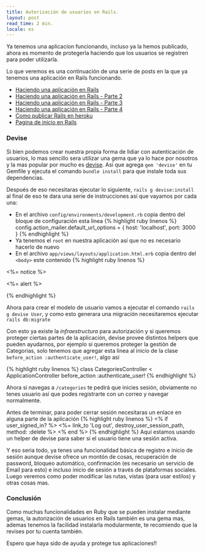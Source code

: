 ```yaml
---
title: Autorización de usuarios en Rails.
layout: post
read_time: 2 min.
locale: es
---
```

Ya tenemos una aplicacion funcionando, incluso ya la hemos publicado, ahora es momento de protegerla haciendo que los usuarios se registren para poder utilizarla.

Lo que veremos es una continuación de una serie de posts en la que ya tenemos una aplicación en Rails funcionando.
- [Haciendo una aplicación en Rails](/2020/03/28/stock-app)
- [Haciendo una aplicación en Rails - Parte 2](/2020/04/15/stock-app-2)
- [Haciendo una aplicación en Rails - Parte 3](/2020/05/17/stock-app-3)
- [Haciendo una aplicación en Rails - Parte 4](/2020/06/21/stock-app-4)
- [Como publicar Rails en heroku](/2020/09/09/heroku-rails)
- [Pagina de inicio en Rails](/2020/09/24/rails-root)


### Devise

Si bien podemos crear nuestra propia forma de lidiar con autenticación de usuarios, lo mas sencillo sera utilizar una gema que ya lo hace por nosotros y la mas popular por mucho es [devise](https://github.com/heartcombo/devise). Asi que agrega `gem 'devise'` en tu Gemfile y ejecuta el comando `bundle install` para que instale toda sus dependencias.

Después de eso necesitaras ejecutar lo siguiente, `rails g devise:install` al final de eso te dara una serie de instrucciones así que vayamos por cada una:
- En el archivo `config/environments/development.rb` copia dentro del bloque de configuración esta linea
{% highlight ruby linenos %}
config.action_mailer.default_url_options = { host: 'localhost', port: 3000 }
{% endhighlight %}
- Ya tenemos el `root` en nuestra aplicación así que no es necesario hacerlo de nuevo
- En el archivo `app/views/layouts/application.html.erb` copia dentro del `<body>` este contenido
{% highlight ruby linenos %}
<p class="notice"><%= notice %></p>
<p class="alert"><%= alert %></p>
{% endhighlight %}

Ahora para crear el modelo de usuario vamos a ejecutar el comando `rails g devise User`, y como esto generara una migración necesitaremos ejecutar `rails db:migrate`

Con esto ya existe la *infraestructura* para autorización y si queremos proteger ciertas partes de la aplicación, devise provee distintos helpers que pueden ayudarnos, por ejemplo si queremos proteger la gestión de Categorias, solo tenemos que agregar esta linea al inicio de la clase `before_action :authenticate_user!`, algo así

{% highlight ruby linenos %}
class CategoriesController < ApplicationController
  before_action :authenticate_user!
{% endhighlight %}

Ahora si navegas a `/categories` te pedirá que inicies sesión, obviamente no tenes usuario así que podes registrarte con un correo y navegar normalmente.

Antes de terminar, para poder cerrar sesión necesitaras un enlace en alguna parte de la aplicación
{% highlight ruby linenos %}
<% if user_signed_in? %>
  <%= link_to 'Log out', destroy_user_session_path, method: :delete %>
<% end %>
{% endhighlight %}
Aquí estamos usando un helper de devise para saber si el usuario tiene una sesión activa.

Y eso seria todo, ya tenes una funcionalidad básica de registro e inicio de sesión aunque devise ofrece un montón de cosas, recuperación de password, bloqueo automático, confirmación (es necesario un servicio de Email para esto) e incluso inicio de sesión a través de plataformas sociales. Luego veremos como poder modificar las rutas, vistas (para usar estilos) y otras cosas mas.

### Conclusión

Como muchas funcionalidades en Ruby que se pueden instalar mediante gemas, la autorización de usuarios en Rails también es una gema mas, ademas tenemos la facilidad instalarla modularmente, te recomiendo que la revises por tu cuenta también.

Espero que haya sido de ayuda y protege tus aplicaciones!!

